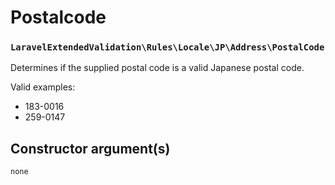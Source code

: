 # Postalcode
### `LaravelExtendedValidation\Rules\Locale\JP\Address\PostalCode`

Determines if the supplied postal code is a valid Japanese postal code.

Valid examples:

- 183-0016
- 259-0147

## Constructor argument(s)

```php
none
```
